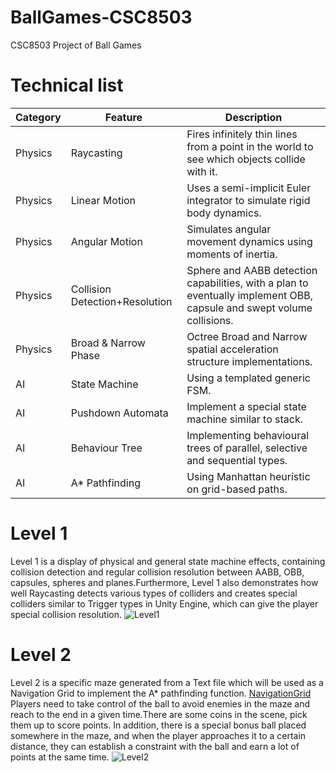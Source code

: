 # BallGames-CSC8503
CSC8503 Project of Ball Games
# Technical list
  
  
|Category                |Feature                          |Description                         |
|----------------|-------------------------------|-----------------------------|
|Physics          |Raycasting            |Fires infinitely thin lines from a point in the world to see which objects collide with it.            |
|Physics          |Linear Motion            |Uses a semi-implicit Euler integrator to simulate rigid body dynamics.            |
|Physics          |Angular Motion      |Simulates angular movement dynamics using moments of inertia. |
|Physics          |Collision Detection+Resolution      |Sphere and AABB detection capabilities, with a plan to eventually implement OBB, capsule and swept volume collisions. |
|Physics          |Broad & Narrow Phase      |Octree Broad and Narrow spatial acceleration structure implementations.  |
|AI          |State Machine      |Using a templated generic FSM. |
|AI          |Pushdown Automata      |Implement a special state machine similar to stack. |
|AI          |Behaviour Tree     |Implementing behavioural trees of parallel, selective and sequential types. |
|AI          |A* Pathfinding     |Using Manhattan heuristic on grid-based paths. |


# Level 1
Level 1 is a display of physical and general state machine effects, containing collision detection and regular collision resolution between AABB, OBB, capsules, spheres and planes.Furthermore, Level 1 also demonstrates how well Raycasting detects various types of colliders and creates special colliders similar to Trigger types in Unity Engine, which can give the player special collision resolution.
![Level1](http://m.qpic.cn/psc?/6cbda8ec-3a34-4f2c-b58e-e699fa3b5e3c/bqQfVz5yrrGYSXMvKr.cqRE5V8OgVFVUzMzwQ6pJ9MaxK7haahfdTKb5uojGZZVtcDSy*UhM.BLhJznNDieFgLmzOowEhh2*lJWsip5ici8!/b&bo=nARTAwAAAAADB.o!&rf=viewer_4)

# Level 2
Level 2 is a specific maze generated from a Text file which will be used as a Navigation Grid to implement the A* pathfinding function.
[NavigationGrid](https://github.com/Shanrui03/BallGames-CSC8503/blob/main/Assets/Data/TestGrid1.txt)
Players need to take control of the ball to avoid enemies in the maze and reach to the end in a given time.There are some coins in the scene, pick them up to score points. In addition, there is a special bonus ball placed somewhere in the maze, and when the player approaches it to a certain distance, they can establish a constraint with the ball and earn a lot of points at the same time.
![Level2](http://m.qpic.cn/psc?/6cbda8ec-3a34-4f2c-b58e-e699fa3b5e3c/bqQfVz5yrrGYSXMvKr.cqXwA3IdMQ7s5hdO4MJd9oDSb.BsVhoqvAAmoVjp0OuoYgP07nigSEisE7Qs1ARg4kATRSjdfbpnq2QeJnsUOO0Y!/b&bo=mgRTAwAAAAADB.w!&rf=viewer_4)
